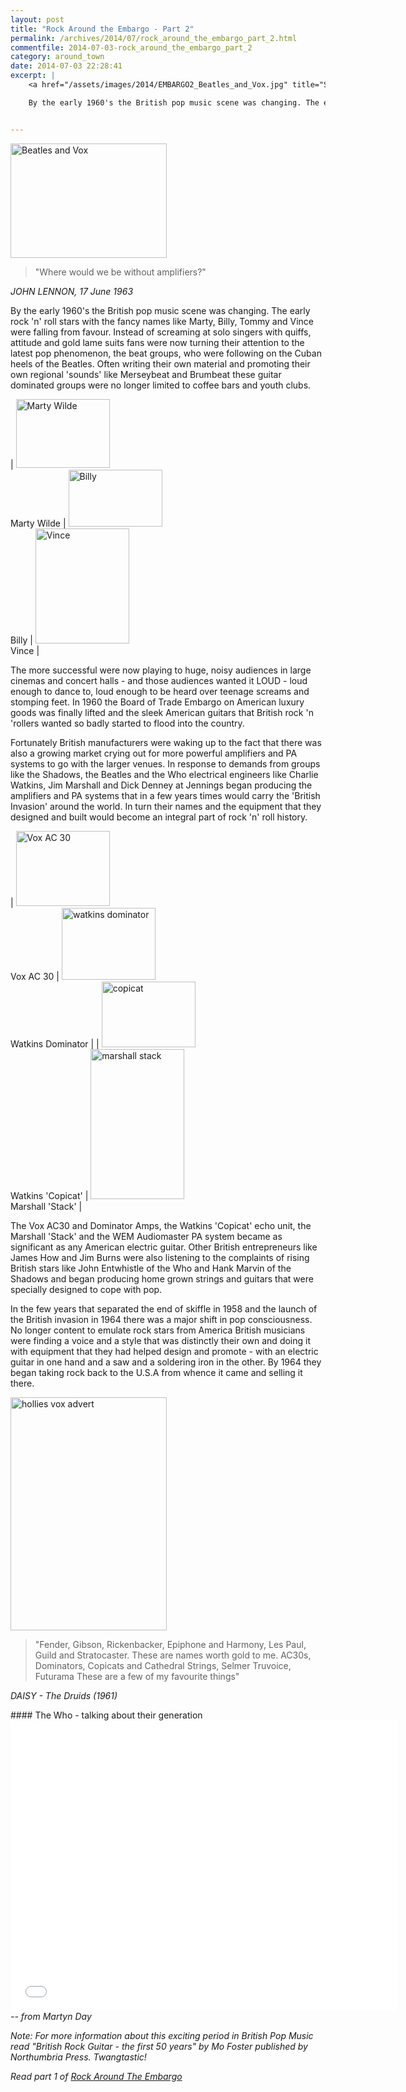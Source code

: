 ```yaml
---
layout: post
title: "Rock Around the Embargo - Part 2"
permalink: /archives/2014/07/rock_around_the_embargo_part_2.html
commentfile: 2014-07-03-rock_around_the_embargo_part_2
category: around_town
date: 2014-07-03 22:28:41
excerpt: |
    <a href="/assets/images/2014/EMBARGO2_Beatles_and_Vox.jpg" title="See larger version of - Beatles and Vox"><img src="/assets/images/2014/EMBARGO2_Beatles_and_Vox_thumb.jpg" width="150" height="110" alt="Beatles and Vox" class="photo right" /></a>

    By the early 1960's the British pop music scene was changing. The early rock 'n' roll stars with the fancy names like Marty, Billy, Tommy and Vince were falling from favour. Instead of screaming at solo singers with quiffs, attitude and gold lame suits fans were now turning their attention to the latest pop phenomenon, the beat groups, who were following on the Cuban heels of the Beatles. Often writing their own material and promoting their own regional 'sounds' like Merseybeat and Brumbeat these guitar dominated groups were no longer limited to coffee bars and youth clubs.


---
```


<a href="/assets/images/2014/EMBARGO2_Beatles_and_Vox.jpg" title="See larger version of - Beatles and Vox"><img src="/assets/images/2014/EMBARGO2_Beatles_and_Vox_thumb.jpg" width="250" height="183" alt="Beatles and Vox" class="photo right" /></a>

> "Where would we be without amplifiers?"

<cite>JOHN LENNON, 17 June 1963</cite>

By the early 1960's the British pop music scene was changing. The early rock 'n' roll stars with the fancy names like Marty, Billy, Tommy and Vince were falling from favour. Instead of screaming at solo singers with quiffs, attitude and gold lame suits fans were now turning their attention to the latest pop phenomenon, the beat groups, who were following on the Cuban heels of the Beatles. Often writing their own material and promoting their own regional 'sounds' like Merseybeat and Brumbeat these guitar dominated groups were no longer limited to coffee bars and youth clubs.


| <a href="/assets/images/2014/EMBARGO2_Marty_Wilde.jpg" title="See larger version of - Marty Wilde"><img src="/assets/images/2014/EMBARGO2_Marty_Wilde_thumb.jpg" width="150" height="110" alt="Marty Wilde" class="photo" /></a><br />Marty Wilde | <a href="/assets/images/2014/EMBARGO2_Billy.jpg" title="See larger version of - Billy"><img src="/assets/images/2014/EMBARGO2_Billy_thumb.jpg" width="150" height="91" alt="Billy" class="photo" /></a><br />Billy | <a href="/assets/images/2014/EMBARGO2_Vince.jpg" title="See larger version of - Vince"><img src="/assets/images/2014/EMBARGO2_Vince_thumb.jpg" width="150" height="184" alt="Vince" class="photo " /></a><br />Vince |

The more successful were now playing to huge, noisy audiences in large cinemas and concert halls - and those audiences wanted it LOUD - loud enough to dance to, loud enough to be heard over teenage screams and stomping feet. In 1960 the Board of Trade Embargo on American luxury goods was finally lifted and the sleek American guitars that British rock 'n 'rollers wanted so badly started to flood into the country.

Fortunately British manufacturers were waking up to the fact that there was also a growing market crying out for more powerful amplifiers and PA systems to go with the larger venues. In response to demands from groups like the Shadows, the Beatles and the Who electrical engineers like Charlie Watkins, Jim Marshall and Dick Denney at Jennings began producing the amplifiers and PA systems that in a few years times would carry the 'British Invasion' around the world. In turn their names and the equipment that they designed and built would become an integral part of rock 'n' roll history.

| <a href="/assets/images/2014/EMBARGO2_Vox_AC_30.jpg" title="See larger version of - Vox AC 30"><img src="/assets/images/2014/EMBARGO2_Vox_AC_30_thumb.jpg" width="150" height="120" alt="Vox AC 30" class="" /></a><br />Vox AC 30 | <a href="/assets/images/2014/EMBARGO2_watkins_dominator.jpg" title="See larger version of - watkins dominator"><img src="/assets/images/2014/EMBARGO2_watkins_dominator_thumb.jpg" width="150" height="115" alt="watkins dominator" class=" center" /></a><br />Watkins Dominator |
| <a href="/assets/images/2014/EMBARGO2_copicat.jpg" title="See larger version of - copicat"><img src="/assets/images/2014/EMBARGO2_copicat_thumb.jpg" width="150" height="105" alt="copicat" class="" /></a><br />Watkins 'Copicat' | <a href="/assets/images/2014/EMBARGO2_marshall_stack.jpg" title="See larger version of - marshall stack"><img src="/assets/images/2014/EMBARGO2_marshall_stack_thumb.jpg" width="150" height="240" alt="marshall stack" class="" /></a><br /> Marshall 'Stack'             |

The Vox AC30 and Dominator Amps, the Watkins 'Copicat' echo unit, the Marshall 'Stack' and the WEM Audiomaster PA system became as significant as any American electric guitar. Other British entrepreneurs like James How and Jim Burns were also listening to the complaints of rising British stars like John Entwhistle of the Who and Hank Marvin of the Shadows and began producing home grown strings and guitars that were specially designed to cope with pop.

In the few years that separated the end of skiffle in 1958 and the launch of the British invasion in 1964 there was a major shift in pop consciousness. No longer content to emulate rock stars from America British musicians were finding a voice and a style that was distinctly their own and doing it with equipment that they had helped design and promote - with an electric guitar in one hand and a saw and a soldering iron in the other. By 1964 they began taking rock back to the U.S.A from whence it came and selling it there.

<a href="/assets/images/2014/EMBARGO2_hollies_vox_advert.jpg" title="See larger version of - hollies vox advert"><img src="/assets/images/2014/EMBARGO2_hollies_vox_advert_thumb.jpg" width="250" height="373" alt="hollies vox advert" class=" right" /></a>

> "Fender, Gibson, Rickenbacker,
>  Epiphone and Harmony,
>  Les Paul, Guild and Stratocaster.
>  These are names worth gold to me.
>  AC30s, Dominators,
>  Copicats and Cathedral Strings,
>  Selmer Truvoice, Futurama
>  These are a few of my favourite things"
>
 <cite>DAISY - The Druids (1961)</cite>

<div markdown="1" class="box">
#### The Who - talking about their generation

<iframe width="620" height="465" src="//www.youtube-nocookie.com/embed/594WLzzb3JI?rel=0" frameborder="0" allowfullscreen>
</iframe>
</div>
<cite>-- from Martyn Day</cite>

<em>Note: For more information about this exciting period in British Pop Music read "British Rock Guitar - the first 50 years" by Mo Foster published by Northumbria Press. Twangtastic!</em>

<em>Read part 1 of [Rock Around The Embargo](https://stmargarets.london/archives/2014/06/rock_around_the_embargo_part_1.html</em>)
